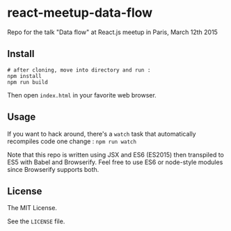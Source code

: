# react-meetup-data-flow

Repo for the talk "Data flow" at React.js meetup in Paris, March 12th 2015

## Install

```
# after cloning, move into directory and run :
npm install
npm run build
```

Then open `index.html` in your favorite web browser.

## Usage

If you want to hack around, there's a `watch` task that automatically recompiles code one change :
`npm run watch`

Note that this repo is written using JSX and ES6 (ES2015) then transpiled to ES5 with Babel and Browserify.
Feel free to use ES6 or node-style modules since Browserify supports both.

## License

The MIT License.

See the `LICENSE` file.